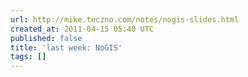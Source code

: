 ```yaml
---
url: http://mike.teczno.com/notes/nogis-slides.html
created_at: 2011-04-15 05:40 UTC
published: false
title: 'last week: NoGIS'
tags: []
---
```



